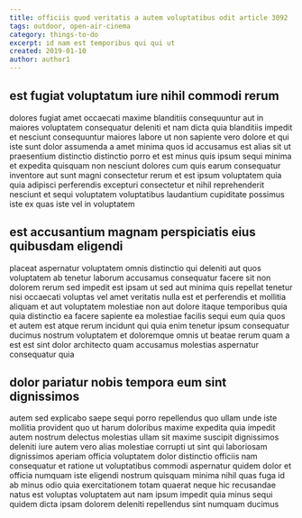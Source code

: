 ```yaml
---
title: officiis quod veritatis a autem voluptatibus odit article 3092
tags: outdoor, open-air-cinema
category: things-to-do
excerpt: id nam est temporibus qui qui ut
created: 2019-01-10
author: author1
---
```


## est fugiat voluptatum iure nihil commodi rerum

dolores fugiat amet occaecati maxime blanditiis consequuntur aut in maiores voluptatem consequatur deleniti et nam dicta quia blanditiis impedit et nesciunt consequuntur maiores labore ut non sapiente vero dolore et qui iste sunt dolor assumenda a amet minima quos id accusamus est alias sit ut praesentium distinctio distinctio porro et est minus quis ipsum sequi minima et expedita quisquam non nesciunt dolores cum quis earum consequatur inventore aut sunt magni consectetur rerum et est ipsum voluptatem quia quia adipisci perferendis excepturi consectetur et nihil reprehenderit nesciunt et sequi voluptatem voluptatibus laudantium cupiditate possimus iste ex quas iste vel in voluptatem

## est accusantium magnam perspiciatis eius quibusdam eligendi

placeat aspernatur voluptatem omnis distinctio qui deleniti aut quos voluptatem ab tenetur laborum accusamus consequatur facere sit non dolorem rerum sed impedit est ipsam ut sed aut minima quis repellat tenetur nisi occaecati voluptas vel amet veritatis nulla est et perferendis et mollitia aliquam et aut voluptatem molestiae non aut dolore itaque temporibus quia quia distinctio ea facere sapiente ea molestiae facilis sequi eum quia quos et autem est atque rerum incidunt qui quia enim tenetur ipsum consequatur ducimus nostrum voluptatem et doloremque omnis ut beatae rerum quam a est est sint dolor architecto quam accusamus molestias aspernatur consequatur quia

## dolor pariatur nobis tempora eum sint dignissimos

autem sed explicabo saepe sequi porro repellendus quo ullam unde iste mollitia provident quo ut harum doloribus maxime expedita quia impedit autem nostrum delectus molestias ullam sit maxime suscipit dignissimos deleniti iure autem vero alias molestiae corrupti ut sint qui laboriosam dignissimos aperiam officia voluptatem dolor distinctio officiis nam consequatur et ratione ut voluptatibus commodi aspernatur quidem dolor et officia numquam iste eligendi nostrum quisquam minima nihil quas fuga id ab minus odio quia exercitationem totam quaerat neque hic recusandae natus est voluptas voluptatem aut nam ipsum impedit quia minus sequi quidem dicta ipsam dolorem deleniti repellendus sint numquam ducimus
